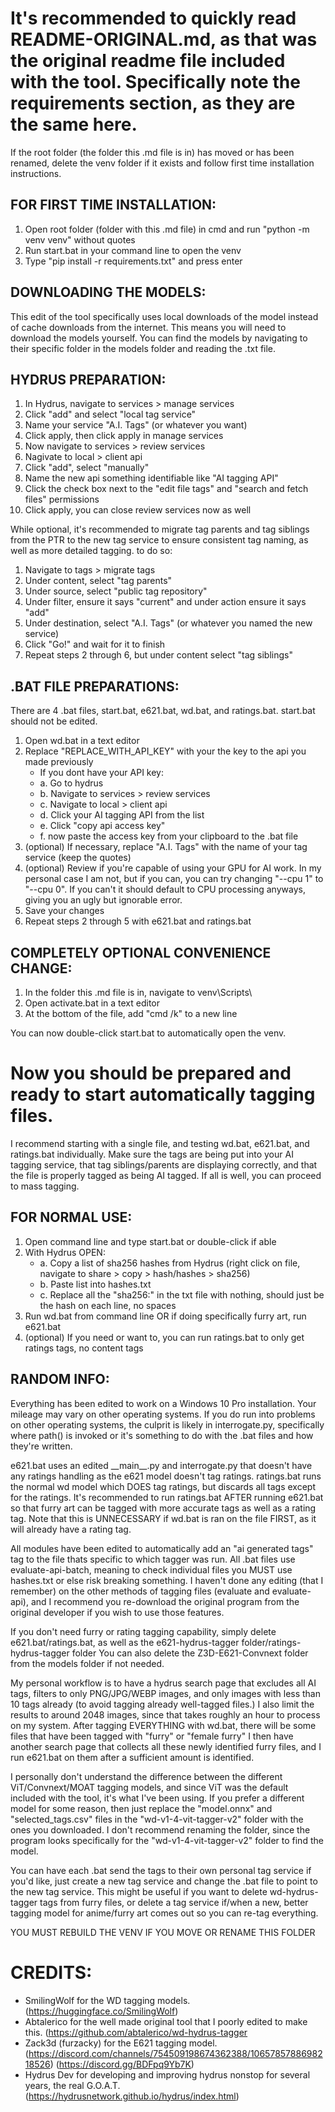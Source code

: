 # It's recommended to quickly read README-ORIGINAL.md, as that was the original readme file included with the tool. Specifically note the requirements section, as they are the same here.

If the root folder (the folder this .md file is in) has moved or has been renamed, delete the venv folder if it exists and follow first time installation instructions.

## FOR FIRST TIME INSTALLATION:
1. Open root folder (folder with this .md file) in cmd and run "python -m venv venv" without quotes
2. Run start.bat in your command line to open the venv
3. Type "pip install -r requirements.txt" and press enter

## DOWNLOADING THE MODELS:
This edit of the tool specifically uses local downloads of the model instead of cache downloads from the internet. This means you will need to download the models yourself. You can find the models by navigating to their specific folder in the models folder and reading the .txt file.

## HYDRUS PREPARATION:
1. In Hydrus, navigate to services > manage services
2. Click "add" and select "local tag service"
3. Name your service "A.I. Tags" (or whatever you want)
4. Click apply, then click apply in manage services
5. Now navigate to services > review services
6. Nagivate to local > client api
7. Click "add", select "manually"
8. Name the new api something identifiable like "AI tagging API"
9. Click the check box next to the "edit file tags" and "search and fetch files" permissions
10. Click apply, you can close review services now as well

While optional, it's recommended to migrate tag parents and tag siblings from the PTR to the new tag service to ensure consistent tag naming, as well as more detailed tagging.
to do so:

1. Navigate to tags > migrate tags
2. Under content, select "tag parents"
3. Under source, select "public tag repository"
4. Under filter, ensure it says "current" and under action ensure it says "add"
5. Under destination, select "A.I. Tags" (or whatever you named the new service)
6. Click "Go!" and wait for it to finish
7. Repeat steps 2 through 6, but under content select "tag siblings"

## .BAT FILE PREPARATIONS:
There are 4 .bat files, start.bat, e621.bat, wd.bat, and ratings.bat. start.bat should not be edited.
1. Open wd.bat in a text editor
2. Replace "REPLACE_WITH_API_KEY" with your the key to the api you made previously
   - If you dont have your API key:
	- a. Go to hydrus
	- b. Navigate to services > review services
	- c. Navigate to local > client api
	- d. Click your AI tagging API from the list
	- e. Click "copy api access key"
	- f. now paste the access key from your clipboard to the .bat file
3. (optional) If necessary, replace "A.I. Tags" with the name of your tag service (keep the quotes)
4. (optional) Review if you're capable of using your GPU for AI work. In my personal case I am not, but if you can, you can try changing "--cpu 1" to "--cpu 0". If you can't it should default to CPU processing anyways, giving you an ugly but ignorable error.
5. Save your changes
6. Repeat steps 2 through 5 with e621.bat and ratings.bat


## COMPLETELY OPTIONAL CONVENIENCE CHANGE:
1. In the folder this .md file is in, navigate to venv\Scripts\
2. Open activate.bat in a text editor
3. At the bottom of the file, add "cmd /k" to a new line
   
You can now double-click start.bat to automatically open the venv.


# Now you should be prepared and ready to start automatically tagging files. 
I recommend starting with a single file, and testing wd.bat, e621.bat, and ratings.bat individually. Make sure the tags are being put into your AI tagging service, that tag siblings/parents are displaying correctly, and that the file is properly tagged as being AI tagged. If all is well, you can proceed to mass tagging.


## FOR NORMAL USE:
1. Open command line and type start.bat or double-click if able
2. With Hydrus OPEN:
	- a. Copy a list of sha256 hashes from Hydrus (right click on file, navigate to share > copy > hash/hashes > sha256)
	- b. Paste list into hashes.txt
	- c. Replace all the "sha256:" in the txt file with nothing, should just be the hash on each line, no spaces
3. Run wd.bat from command line OR if doing specifically furry art, run e621.bat
4. (optional) If you need or want to, you can run ratings.bat to only get ratings tags, no content tags



## RANDOM INFO:
Everything has been edited to work on a Windows 10 Pro installation. Your mileage may vary on other operating systems.
If you do run into problems on other operating systems, the culprit is likely in interrogate.py, specifically where path() is invoked or it's something to do with the .bat files and how they're written.

e621.bat uses an edited \_\_main__.py and interrogate.py that doesn't have any ratings handling as the e621 model doesn't tag ratings.
ratings.bat runs the normal wd model which DOES tag ratings, but discards all tags except for the ratings.
It's recommended to run ratings.bat AFTER running e621.bat so that furry art can be tagged with more accurate tags as well as a rating tag.
Note that this is UNNECESSARY if wd.bat is ran on the file FIRST, as it will already have a rating tag.

All modules have been edited to automatically add an "ai generated tags" tag to the file thats specific to which tagger was run.
All .bat files use evaluate-api-batch, meaning to check individual files you MUST use hashes.txt or else risk breaking something. I haven't done any editing (that I remember) on the other methods of tagging files (evaluate and evaluate-api), and I recommend you re-download the original program from the original developer if you wish to use those features.

If you don't need furry or rating tagging capability, simply delete e621.bat/ratings.bat, as well as the e621-hydrus-tagger folder/ratings-hydrus-tagger folder
You can also delete the Z3D-E621-Convnext folder from the models folder if not needed.

My personal workflow is to have a hydrus search page that excludes all AI tags, filters to only PNG/JPG/WEBP images, and only images with less than 10 tags already (to avoid tagging already well-tagged files.) I also limit the results to around 2048 images, since that takes roughly an hour to process on my system.
After tagging EVERYTHING with wd.bat, there will be some files that have been tagged with "furry" or "female furry"
I then have another search page that collects all these newly identified furry files, and I run e621.bat on them after a sufficient amount is identified.

I personally don't understand the difference between the different ViT/Convnext/MOAT tagging models, and since ViT was the default included with the tool, it's what I've been using.
If you prefer a different model for some reason, then just replace the "model.onnx" and "selected_tags.csv" files in the "wd-v1-4-vit-tagger-v2" folder with the ones you downloaded. I don't recommend renaming the folder, since the program looks specifically for the "wd-v1-4-vit-tagger-v2" folder to find the model.

You can have each .bat send the tags to their own personal tag service if you'd like, just create a new tag service and change the .bat file to point to the new tag service. This might be useful if you want to delete wd-hydrus-tagger tags from furry files, or delete a tag service if/when a new, better tagging model for anime/furry art comes out so you can re-tag everything.


YOU MUST REBUILD THE VENV IF YOU MOVE OR RENAME THIS FOLDER

# CREDITS:
- SmilingWolf for the WD tagging models. (https://huggingface.co/SmilingWolf)
- Abtalerico for the well made original tool that I poorly edited to make this. (https://github.com/abtalerico/wd-hydrus-tagger
- Zack3d (furzacky) for the E621 tagging model. (https://discord.com/channels/754509198674362388/1065785788698218526) (https://discord.gg/BDFpq9Yb7K)
- Hydrus Dev for developing and improving hydrus nonstop for several years, the real G.O.A.T. (https://hydrusnetwork.github.io/hydrus/index.html)
